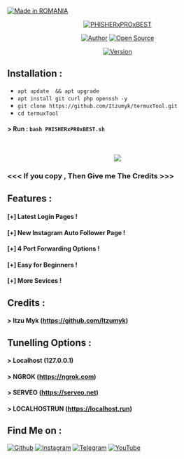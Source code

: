 <p align="left">
<a href="#"><img title="Made in ROMANIA" src="https://img.shields.io/badge/MADE%20IN-ROMANIA-yellow?colorA=%23ff0000&colorB=%23017e40&style=for-the-badge"></a>
</p>
<p align="center">
<a href="#"><img title="PHISHERxPROxBEST" src="https://www.instagram.com/s/aGlnaGxpZ2h0OjE3ODQ3NTM4MTgxMjY4MDkw?igshid=1p1q7t16zk3wv&story_media_id=2369996565552432493_13452014203"></a>
</p>
<p align="center">
<a href="https://github.com/Itzumyk/"><img title="Author" src="https://img.shields.io/badge/Author-Itzu--Myk-red.svg?style=for-the-badge&logo=github"></a>
<a href="#"><img title="Open Source" src="https://img.shields.io/badge/Open%20Source-%E2%9D%A4-green?style=for-the-badge"></a>
</p>
<p align="center">
<a href="#"><img title="Version" src="https://img.shields.io/badge/Version-1.0-green.svg?style=flat-square"></a>

## Installation :

* `apt update  && apt upgrade`
* `apt install git curl php openssh -y`
* `git clone https://github.com/Itzumyk/termuxTool.git`
* `cd termuxTool`
#### > Run : `bash PHISHERxPROxBEST.sh`

<br>
<p align="center">
<img src="img/ss1.jpg"/>
</p>

### <<< If you copy , Then Give me The Credits >>>

## Features :
#### [+] Latest Login Pages !
#### [+] New Instagram Auto Follower Page !
#### [+] 4 Port Forwarding Options !
#### [+] Easy for Beginners !
#### [+] More Sevices !


## Credits :
#### > <strong>Itzu Myk</strong> (https://github.com/Itzumyk)

## Tunelling Options :
#### > Localhost (127.0.0.1)
#### > NGROK (https://ngrok.com)
#### > SERVEO (https://serveo.net)
#### > LOCALHOSTRUN (https://localhost.run)

## Find Me on :
[![Github](https://img.shields.io/badge/Github-Itzu--Myk-green?style=for-the-badge&logo=github)](https://github.com/captainjohnexe)
[![Instagram](https://img.shields.io/badge/IG-%40itzumyk-red?style=for-the-badge&logo=instagram)](https://www.instagram.com/beta.programmer)
[![Telegram](https://img.shields.io/badge/Chat-Telegram-blue?style=for-the-badge&logo=telegram)](https://t.me/John_Captain)
[![YouTube](https://img.shields.io/badge/YouTube-Itzu%Myk-red?style=for-the-badge&logo=youtube)](https://www.youtube.com/channel/UCEbvRFT5j6ksLf2TIypwr0A)

